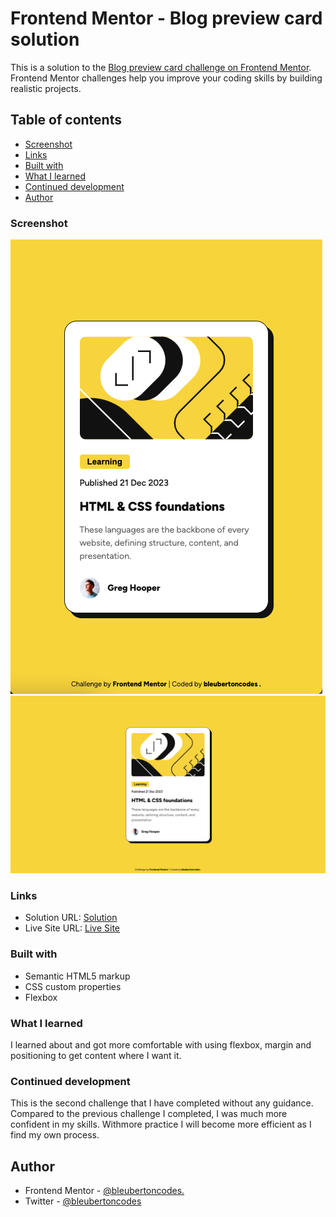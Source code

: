 # Frontend Mentor - Blog preview card solution

This is a solution to the [Blog preview card challenge on Frontend Mentor](https://www.frontendmentor.io/challenges/blog-preview-card-ckPaj01IcS). Frontend Mentor challenges help you improve your coding skills by building realistic projects. 

## Table of contents


- [Screenshot](#screenshot)
- [Links](#links)
- [Built with](#built-with)
- [What I learned](#what-i-learned)
- [Continued development](#continued-development)
- [Author](#author)



### Screenshot

![](screenshots/screenshot-mobile.png)
![](screenshots/screenshot-desktop.png)

### Links

- Solution URL: [Solution](https://github.com/bleubertoncodes/Blog-preview-card-Frontend-Mentor.git)
- Live Site URL: [Live Site](https://bleubertoncodes.github.io/Blog-preview-card-Frontend-Mentor/)


### Built with

- Semantic HTML5 markup
- CSS custom properties
- Flexbox

### What I learned

I learned about and got more comfortable with using flexbox, margin and positioning to get content where I want it.


### Continued development

This is the second challenge that I have completed without any guidance. Compared to the previous challenge I  completed, I was much more confident in my skills. Withmore practice I will become more efficient as I find my own process.


## Author

- Frontend Mentor - [@bleubertoncodes.](https://www.frontendmentor.io/profile/bleubertoncodes)
- Twitter - [@bleubertoncodes](https://www.twitter.com/bleubertoncodes)
